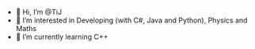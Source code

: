 - 👋 Hi, I’m @TiJ
- 👀 I’m interested in Developing (with C#, Java and Python), Physics and Maths
- 🌱 I’m currently learning C++

<!---
TiJ-code/TiJ-code is a ✨ special ✨ repository because its `README.md` (this file) appears on your GitHub profile.
You can click the Preview link to take a look at your changes.
--->
